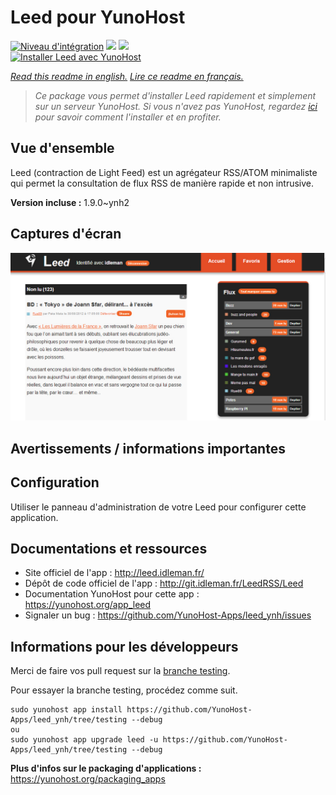 # Leed pour YunoHost

[![Niveau d'intégration](https://dash.yunohost.org/integration/leed.svg)](https://dash.yunohost.org/appci/app/leed) ![](https://ci-apps.yunohost.org/ci/badges/leed.status.svg) ![](https://ci-apps.yunohost.org/ci/badges/leed.maintain.svg)  
[![Installer Leed avec YunoHost](https://install-app.yunohost.org/install-with-yunohost.svg)](https://install-app.yunohost.org/?app=leed)

*[Read this readme in english.](./README.md)*
*[Lire ce readme en français.](./README_fr.md)*

> *Ce package vous permet d'installer Leed rapidement et simplement sur un serveur YunoHost.
Si vous n'avez pas YunoHost, regardez [ici](https://yunohost.org/#/install) pour savoir comment l'installer et en profiter.*

## Vue d'ensemble

Leed (contraction de Light Feed) est un agrégateur RSS/ATOM minimaliste qui permet la consultation de flux RSS de manière rapide et non intrusive.

**Version incluse :** 1.9.0~ynh2



## Captures d'écran

![](./doc/screenshots/leed1.jpg)

## Avertissements / informations importantes

## Configuration

Utiliser le panneau d'administration de votre Leed pour configurer cette application.

## Documentations et ressources

* Site officiel de l'app : http://leed.idleman.fr/
* Dépôt de code officiel de l'app : http://git.idleman.fr/LeedRSS/Leed
* Documentation YunoHost pour cette app : https://yunohost.org/app_leed
* Signaler un bug : https://github.com/YunoHost-Apps/leed_ynh/issues

## Informations pour les développeurs

Merci de faire vos pull request sur la [branche testing](https://github.com/YunoHost-Apps/leed_ynh/tree/testing).

Pour essayer la branche testing, procédez comme suit.
```
sudo yunohost app install https://github.com/YunoHost-Apps/leed_ynh/tree/testing --debug
ou
sudo yunohost app upgrade leed -u https://github.com/YunoHost-Apps/leed_ynh/tree/testing --debug
```

**Plus d'infos sur le packaging d'applications :** https://yunohost.org/packaging_apps